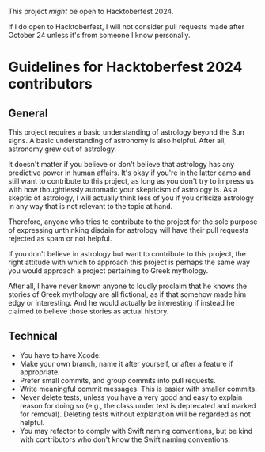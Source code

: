This project *might* be open to Hacktoberfest 2024.

If I do open to Hacktoberfest, I will not consider pull requests made after 
October 24 unless it's from someone I know personally.

# Guidelines for Hacktoberfest 2024 contributors

## General

This project requires a basic understanding of astrology beyond the Sun signs. 
A basic understanding of astronomy is also helpful. After all, astronomy grew 
out of astrology. 

It doesn't matter if you believe or don't believe that astrology has any 
predictive power in human affairs. It's okay if you're in the latter camp and 
still want to contribute to this project, as long as you don't try to impress us 
with how thoughtlessly automatic your skepticism of astrology is. As a skeptic 
of astrology, I will actually think less of you if you criticize astrology in 
any way that is not relevant to the topic at hand.

Therefore, anyone who tries to contribute to the project for the sole purpose of 
expressing unthinking disdain for astrology will have their pull requests 
rejected as spam or not helpful.

If you don't believe in astrology but want to contribute to this project, the 
right attitude with which to approach this project is perhaps the same way you 
would approach a project pertaining to Greek mythology.

After all, I have never known anyone to loudly proclaim that he knows the 
stories of Greek mythology are all fictional, as if that somehow made him edgy 
or interesting. And he would actually be interesting if instead he claimed to 
believe those stories as actual history.

## Technical

* You have to have Xcode.
* Make your own branch, name it after yourself, or after a feature if 
appropriate.
* Prefer small commits, and group commits into pull requests.
* Write meaningful commit messages. This is easier with smaller commits.
* Never delete tests, unless you have a very good and easy to explain reason for 
doing so (e.g., the class under test is deprecated and marked for removal). 
Deleting tests without explanation will be regarded as not helpful.
* You may refactor to comply with Swift naming conventions, but be kind with 
contributors who don't know the Swift naming conventions.
